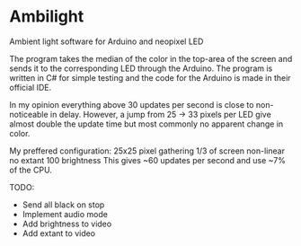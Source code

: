 # Ambilight
Ambient light software for Arduino and neopixel LED

The program takes the median of the color in the top-area of the screen and sends it to the corresponding LED through the Arduino.
The program is written in C# for simple testing and the code for the Arduino is made in their official IDE.

In my opinion everything above 30 updates per second is close to non-noticeable in delay.
However, a jump from 25 -> 33 pixels per LED give almost double the update time but most commonly no apparent change in color.

My preffered configuration:
25x25 pixel gathering
1/3 of screen
non-linear
no extant
100 brightness
This gives ~60 updates per second and use ~7% of the CPU.

TODO:
- Send all black on stop
- Implement audio mode
- Add brightness to video
- Add extant to video
